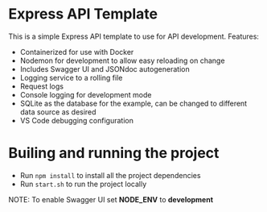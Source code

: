 # Express API Template

This is a simple Express API template to use for API development. Features:

- Containerized for use with Docker
- Nodemon for development to allow easy reloading on change
- Includes Swagger UI and JSONdoc autogeneration
- Logging service to a rolling file
- Request logs
- Console logging for development mode
- SQLite as the database for the example, can be changed to different data source as desired
- VS Code debugging configuration

# Builing and running the project

- Run `npm install` to install all the project dependencies
- Run `start.sh` to run the project locally

NOTE: To enable Swagger UI set **NODE_ENV** to **development**
